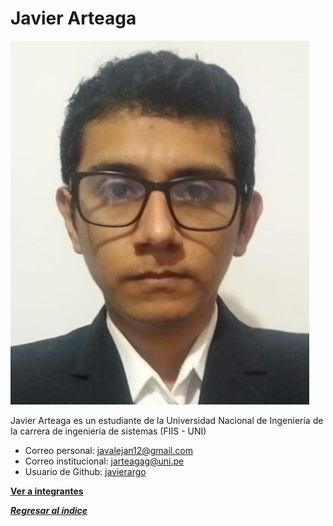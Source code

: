 # Javier Arteaga

![Javier Arteaga](Javier%20Arteaga.jpg)

Javier Arteaga es un estudiante de la Universidad Nacional de Ingeniería de la carrera de ingeniería de sistemas (FIIS - UNI)

- Correo personal: javalejan12@gmail.com
- Correo institucional: jarteagag@uni.pe
- Usuario de Github: [javierargo](https://github.com/javierargo)

**[Ver a integrantes](../integrantes.md)**

***[Regresar al índice](../../README.md)***